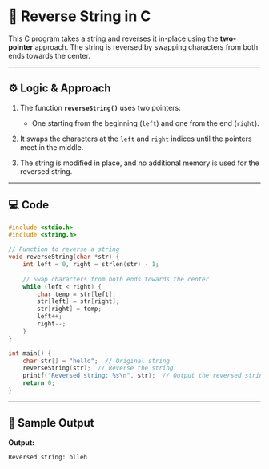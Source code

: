 # 🔄 Reverse String in C

This C program takes a string and reverses it in-place using the **two-pointer** approach. The string is reversed by swapping characters from both ends towards the center.

---

## ⚙️ Logic & Approach

1. The function **`reverseString()`** uses two pointers:
   - One starting from the beginning (`left`) and one from the end (`right`).
     
2. It swaps the characters at the `left` and `right` indices until the pointers meet in the middle.
   
4. The string is modified in place, and no additional memory is used for the reversed string.

---

## 💻 Code

```c
#include <stdio.h>
#include <string.h>

// Function to reverse a string
void reverseString(char *str) {
    int left = 0, right = strlen(str) - 1;
    
    // Swap characters from both ends towards the center
    while (left < right) {
        char temp = str[left];
        str[left] = str[right];
        str[right] = temp;
        left++;
        right--;
    }
}

int main() {
    char str[] = "hello";  // Original string
    reverseString(str);  // Reverse the string
    printf("Reversed string: %s\n", str);  // Output the reversed string
    return 0;
}
```

---
## 🧪 Sample Output
**Output:**
```
Reversed string: olleh
```
